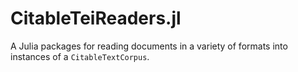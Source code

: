 
# CitableTeiReaders.jl

A Julia packages for reading documents in a variety of formats into instances of a `CitableTextCorpus`.
